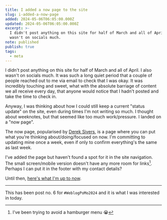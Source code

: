 ```yaml
---
title: I added a now page to the site
slug: i-added-a-now-page
added: 2024-05-06T06:05:00.000Z
updated: 2024-05-06T06:05:00.000Z
excerpt: >-
  I didn't post anything on this site for half of March and all of April. I also
  wasn't on socials much.
note: published
publish: true
tags:
  - meta
---
```

I didn't post anything on this site for half of March and all of April. I also wasn't on socials much. It was such a long quiet period that a couple of people reached out to me via email to check that I was okay. It was incredibly touching and sweet, what with the absolute barriage of content we all receive every day, that anyone would notice that I hadn't posted and take the time to check in.

Anyway, I was thinking about how I could still keep a current "status update" on the site, even during times I'm not writing so much. I thought about weeknotes, but that seemed like too much work/pressure. I landed on a "now page". 

The now page, popularised by [Derek Sivers](https://nownownow.com/about), is a page where you can put what you're thinking about/doing/focused on now. I'm committing to updating mine once a week, even if only to confirm everything's the same as last week.

I've added the page but haven't found a spot for it in the site navigation. The small screen/mobile version doesn't have any more room for links[^1]. Perhaps I can put it in the footer with my contact details?

Until then, <a href="/now/">here's what I'm up to now</a>.

<hr>

This has been post no. 6 for `#WeblogPoMo2024` and it is what I was interested in today.

[^1]: I've been trying to avoid a hamburger menu 😭
